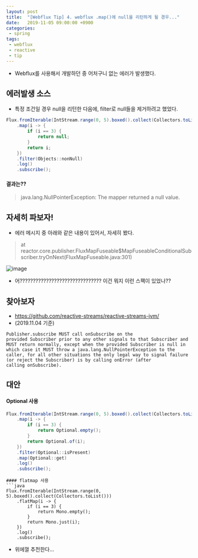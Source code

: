 ```yaml
---
layout: post
title:  "[Webflux Tip] 4. webflux .map()에 null을 리턴하게 될 경우..."
date:   2019-11-05 09:00:00 +0900
categories:
 - spring
tags: 
 - webflux
 - reactive
 - tip
---
```

- Webflux를 사용해서 개발하던 중 어처구니 없는 에러가 발생했다.

## 에러발생 소스
- 특정 조건일 경우 null을 리턴한 다음에, filter로 null들을 제거하려고 했었다.

```java
Flux.fromIterable(IntStream.range(0, 5).boxed().collect(Collectors.toList()))
	.map(i -> {
		if (i == 3) {
			return null;
		}
		return i;
	})
	.filter(Objects::nonNull)
	.log()
	.subscribe();
```

#### 결과는??

> java.lang.NullPointerException: The mapper returned a null value.

## 자세히 파보자!
- 에러 메시지 중 아래와 같은 내용이 있어서, 자세히 봤다.

> at reactor.core.publisher.FluxMapFuseable$MapFuseableConditionalSubscriber.tryOnNext(FluxMapFuseable.java:301)

![image](https://user-images.githubusercontent.com/13219787/68108307-c75d4a80-ff2a-11e9-819d-a36d5a02e81b.png)

- 어??????????????????????????????? 이건 뭐지 이런 스팩이 있었나?? 

## 찾아보자
- https://github.com/reactive-streams/reactive-streams-jvm/ 
- (2019.11.04 기준)

```
Publisher.subscribe MUST call onSubscribe on the provided Subscriber prior to any other signals to that Subscriber and MUST return normally, except when the provided Subscriber is null in which case it MUST throw a java.lang.NullPointerException to the caller, for all other situations the only legal way to signal failure (or reject the Subscriber) is by calling onError (after calling onSubscribe).
```

## 대안
#### Optional 사용
```java
Flux.fromIterable(IntStream.range(0, 5).boxed().collect(Collectors.toList()))
	.map(i -> {
		if (i == 3) {
			return Optional.empty();
		}
		return Optional.of(i);
	})
	.filter(Optional::isPresent)
	.map(Optional::get)
	.log()
	.subscribe();
```

```
#### flatmap 사용
```java
Flux.fromIterable(IntStream.range(0, 5).boxed().collect(Collectors.toList()))
	.flatMap(i -> {
		if (i == 3) {
			return Mono.empty();
		}
		return Mono.just(i);
	})
	.log()
	.subscribe();
```

- 위에껄 추천한다...